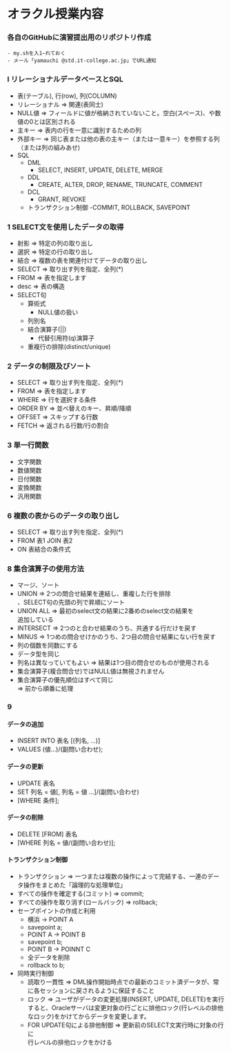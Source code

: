 # オラクル授業内容

### 各自のGitHubに演習提出用のリポジトリ作成
    - my.shを入1−れておく
    - メール「yamauchi @std.it-college.ac.jp」でURL通知

### I リレーショナルデータベースとSQL
- 表(テーブル), 行(row), 列(COLUMN)
- リレーショナル => 関連(表同士)
- NULL値 => フィールドに値が格納されていないこと。空白(スペース)、や数値の0とは区別される
- 主キー => 表内の行を一意に識別するための列
- 外部キー => 同じ表または他の表の主キー（または一意キー）を参照する列（または列の組みあせ)
- SQL
    - DML
        - SELECT, INSERT, UPDATE, DELETE, MERGE
    - DDL
        - CREATE, ALTER, DROP, RENAME, TRUNCATE, COMMENT
    - DCL
        - GRANT, REVOKE
    - トランザクション制御
        -COMMIT, ROLLBACK, SAVEPOINT

### 1 SELECT文を使用したデータの取得
- 射影 => 特定の列の取り出し
- 選択 => 特定の行の取り出し
- 結合 => 複数の表を関連付けてデータの取り出し
- SELECT => 取り出す列を指定、全列(*)
- FROM => 表を指定します
 - desc => 表の構造
 - SELECT句
    - 算術式
        - NULL値の扱い
    - 列別名
    - 結合演算子(||)
        - 代替引用符(q)演算子
    - 重複行の排除(distinct/unique)

### 2 データの制限及びソート
- SELECT => 取り出す列を指定、全列(*)
- FROM => 表を指定します
- WHERE => 行を選択する条件
- ORDER BY => 並べ替えのキー、昇順/降順
- OFFSET => スキップする行数
- FETCH => 返される行数/行の割合

### 3 単一行関数
- 文字関数
- 数値関数
- 日付関数
- 変換関数
- 汎用関数

### 6 複数の表からのデータの取り出し
- SELECT => 取り出す列を指定、全列(*)
- FROM 表1 JOIN 表2
- ON 表結合の条件式

### 8 集合演算子の使用方法
- マージ、ソート
- UNION => 2つの問合せ結果を連結し、重複した行を排除  
、SELECT句の先頭の列で昇順にソート
- UNION ALL => 最初のselect文の結果に2番めのselect文の結果を  
追加している
- INTERSECT => 2つのと合わせ結果のうち、共通する行だけを戻す
- MINUS => 1つめの問合せけかのうち、2つ目の問合せ結果にない行を戻す
- 列の個数を同数にする
- データ型を同じ
- 列名は異なっていてもよい => 結果は1つ目の問合せのものが使用される
- 集合演算子(複合問合せ)ではNULL値は無視されません
- 集合演算子の優先順位はすべて同じ  
  => 前から順番に処理

### 9
#### データの追加
- INSERT INTO 表名 [(列名, ...)] 
- VALUES (値...)/(副問い合わせ);

#### データの更新
- UPDATE 表名
- SET 列名 = 値[, 列名 = 値 ...]/(副問い合わせ)
- [WHERE 条件];

#### データの削除
- DELETE [FROM] 表名
- [WHERE 列名 = 値/(副問い合わせ)];

#### トランザクション制御
- トランザクション => 一つまたは複数の操作によって完結する、一連のデータ操作をまとめた「論理的な処理単位」
- すべての操作を確定する(コミット) => commit;
- すべての操作を取り消す(ロールバック) => rollback;
- セーブポイントの作成と利用
    - 横浜 -> POINT A
    - savepoint a;
    - POINT A -> POINT B
    - savepoint b;
    - POINT B -> POINNT C
    - 全データを削除
    - rollback to b;
- 同時実行制御
    - 読取り一貫性 => DML操作開始時点での最新のコミット済データが、常に各セッションに戻されるように保証すること
    - ロック => ユーザがデータの変更処理(INSERT, UPDATE, DELETE)を実行すると、Oracleサーバは変更対象の行ごとに排他ロック(行レベルの排他なロック)をかけてからデータを変更します。
    - FOR UPDATE句による排他制御 => 更新前のSELECT文実行時に対象の行に  
    行レベルの排他ロックをかける